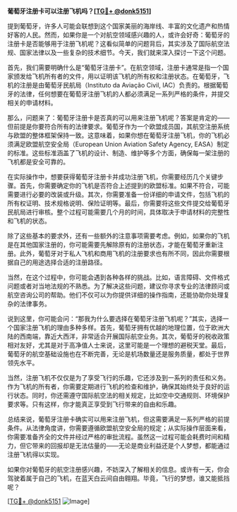 **葡萄牙注册卡可以注册飞机吗？[[TG💪+ @donk5151](https://t.me/s/donk5151)]**

提到葡萄牙，许多人可能会联想到这个国家美丽的海岸线、丰富的文化遗产和热情好客的人民。然而，如果你是一个对航空领域感兴趣的人，或许会好奇：葡萄牙的注册卡是否能够用于注册飞机呢？这看似简单的问题背后，其实涉及了国际航空法规、国家法律以及一些复杂的技术细节。今天，我们就来深入探讨一下这个问题。

首先，我们需要明确什么是“葡萄牙注册卡”。在航空领域，注册卡通常是指一个国家颁发给飞机所有者的文件，用以证明该飞机的所有权和注册状态。在葡萄牙，飞机的注册是由葡萄牙民航局（Instituto da Aviação Civil, IAC）负责的。根据葡萄牙的法律，任何想要在葡萄牙注册飞机的人都必须满足一系列严格的条件，并提交相关的申请材料。

那么，问题来了：葡萄牙注册卡是否真的可以用来注册飞机呢？答案是肯定的——但前提是你要符合所有的法律要求。葡萄牙作为一个欧盟成员国，其航空注册系统与欧盟的整体框架保持一致。这意味着，如果你想在葡萄牙注册飞机，你的飞机必须满足欧盟航空安全局（European Union Aviation Safety Agency, EASA）制定的标准。这些标准涵盖了飞机的设计、制造、维护等多个方面，确保每一架注册的飞机都是安全可靠的。

在实际操作中，想要获得葡萄牙注册卡并成功注册飞机，你需要经历几个关键步骤。首先，你需要确定你的飞机是否符合上述提到的欧盟标准。如果不符合，可能需要进行必要的改装或升级。其次，你需要准备一份详细的申请文件，包括飞机的所有权证明、技术规格说明、保险证明等。最后，你需要将这些文件提交给葡萄牙民航局进行审核。整个过程可能需要几个月的时间，具体取决于申请材料的完整性和飞机的状态。

除了这些基本的要求外，还有一些额外的注意事项需要考虑。例如，如果你的飞机是在其他国家注册的，你可能需要先解除原有的注册状态，才能在葡萄牙重新注册。此外，葡萄牙对于私人飞机和商用飞机的注册要求也有所不同，因此你需要根据自己的用途选择合适的注册路径。

当然，在这个过程中，你可能会遇到各种各样的挑战。比如，语言障碍、文件格式问题或者对当地法规的不熟悉。为了解决这些问题，建议你寻求专业的法律顾问或航空咨询公司的帮助。他们不仅可以为你提供详细的操作指南，还能协助你处理复杂的法律事务。

说到这里，你可能会问：“那我为什么要选择在葡萄牙注册飞机呢？”其实，选择一个国家注册飞机的理由多种多样。首先，葡萄牙拥有优越的地理位置，位于欧洲大陆的西南端，靠近大西洋，非常适合开展国际航空业务。其次，葡萄牙的税收政策相对友好，尤其是对于高净值人士来说，这里可能是一个理想的避税天堂。最后，葡萄牙的航空基础设施也在不断完善，无论是机场数量还是服务质量，都处于世界领先水平。

当然，注册飞机不仅仅是为了享受飞行的乐趣，它还涉及到一系列的责任和义务。作为飞机的所有者，你需要定期进行飞机的检查和维护，确保其始终处于良好的运行状态。同时，你还需遵守国际航空法的相关规定，比如空中交通规则、环境保护要求等。只有这样，你才能真正享受到飞行带来的自由和乐趣。

总结来说，葡萄牙注册卡确实可以用来注册飞机，但这需要满足一系列严格的前提条件。从法律角度讲，你需要遵循欧盟航空安全局的规定；从实际操作层面来看，你需要准备齐全的文件并经过严格的审批流程。虽然这一过程可能会耗费时间和精力，但它带来的回报却是无法估量的——无论是商业利益还是个人梦想，都能通过注册飞机得以实现。

如果你对葡萄牙的航空注册感兴趣，不妨深入了解相关的信息。或许有一天，你会驾驶着属于自己的飞机，在蓝天白云间自由翱翔。毕竟，飞行的梦想，谁又能抵挡呢？

[[TG💪+ @donk5151](https://t.me/s/donk5151) ![Image](https://i.postimg.cc/rwNCRYN7/Snipaste-2025-04-30-17-27-05.png)]